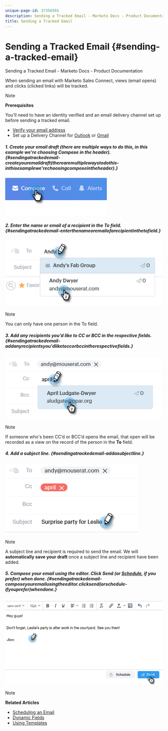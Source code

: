 ```yaml
---
unique-page-id: 37356565
description: Sending a Tracked Email - Marketo Docs - Product Documentation
title: Sending a Tracked Email
---
```


# Sending a Tracked Email {#sending-a-tracked-email}

Sending a Tracked Email - Marketo Docs - Product Documentation

When sending an email with Marketo Sales Connect, views (email opens) and clicks (clicked links) will be tracked.

>[!NOTE]
>
>**Prerequisites**
>
>You'll need to have an identity verified and an email delivery channel set up before sending a tracked email.
>
>* [Verify your email address](http://docs.marketo.com/x/ewPh)
>* Set up a Delivery Channel for [Outlook](http://docs.marketo.com/x/Z4AOAQ) or [Gmail](http://docs.marketo.com/x/kYMOAQ)
>

##### 1. Create your email draft (there are multiple ways to do this, in this example we're choosing Compose in the header). {#sendingatrackedemail-createyouremaildraft(therearemultiplewaystodothis-inthisexamplewe'rechoosingcomposeintheheader).}

![](assets/one.png)

##### 2. Enter the name or email of a recipient in the To field. {#sendingatrackedemail-enterthenameoremailofarecipientinthetofield.}

![](assets/two.png)

>[!NOTE]
>
>You can only have one person in the To field.

##### 3. Add any recipients you'd like to CC or BCC in the respective fields. {#sendingatrackedemail-addanyrecipientsyou'dliketoccorbccintherespectivefields.}

![](assets/three.png)

>[!NOTE]
>
>If someone who's been CC’d or BCC’d opens the email, that open will be recorded as a view on the record of the person in the **To** field.

##### 4. Add a subject line. {#sendingatrackedemail-addasubjectline.}

![](assets/four.png)

>[!NOTE]
>
>A subject line and recipient is required to send the email. We will **automatically save your draft** once a subject line and recipient have been added.

##### 5. Compose your email using the editor. Click Send (or [Schedule](http://docs.marketo.com/x/GAQ6Ag), if you prefer) when done. {#sendingatrackedemail-composeyouremailusingtheeditor.clicksend(orschedule-ifyouprefer)whendone.}

![](assets/five.png)

>[!NOTE]
>
>**Related Articles**
>
>* [Scheduling an Email](http://docs.marketo.com/x/GAQ6Ag)
>* [Dynamic Fields](http://docs.marketo.com/x/wwDb)
>* [Using Templates](http://docs.marketo.com/display/DOCS/Templates)
>

